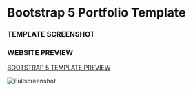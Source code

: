 # Bootstrap 5 Portfolio Template

### TEMPLATE SCREENSHOT

### WEBSITE PREVIEW 

[BOOTSTRAP 5 TEMPLATE PREVIEW ](https://ppdb.man1nganjuk.sch.id)

![Fullscreenshot](https://github.com/bayueka92/landingpageppdb/blob/309381bdef0b9def24103d0ba3137668238f89a2/fileweb.png?raw=true) 
